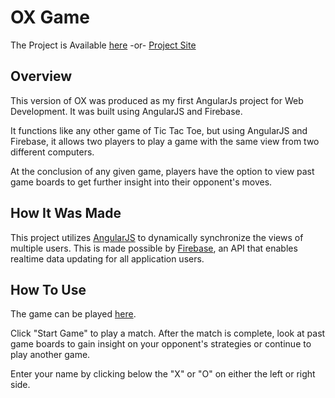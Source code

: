 # OX Game

The Project is Available [here](https://raiiar1.herokuapp.com/)  -or- [Project Site](https://www.raiiar.com.ng/ox/)

## Overview

This version of OX was produced as my first AngularJs project for Web Development. It was built using AngularJS and Firebase.

It functions like any other game of Tic Tac Toe, but using AngularJS and Firebase, it allows two players to play a game with the same view from two different computers.

At the conclusion of any given game, players have the option to view past game boards to get further insight into their opponent's moves.

## How It Was Made

This project utilizes [AngularJS](https://angularjs.org/) to dynamically synchronize the views of multiple users. This is made possible by [Firebase](https://www.firebase.com/), an API that enables realtime data updating for all application users.

## How To Use

The game can be played [here](https://www.raiiar.com.ng/ox/).

Click "Start Game" to play a match. After the match is complete, look at past game boards to gain insight on your opponent's strategies or continue to play another game.

Enter your name by clicking below the "X" or "O" on either the left or right side.
